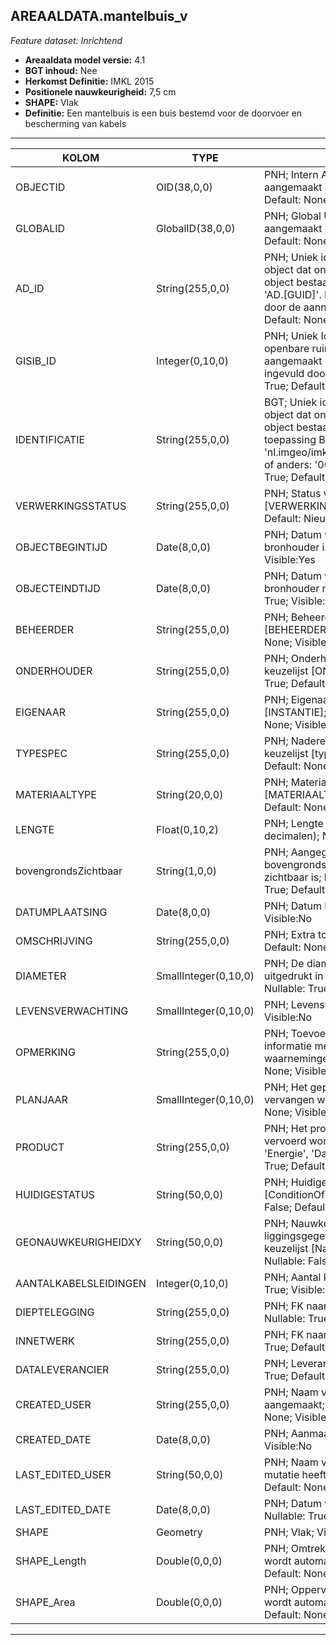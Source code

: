 ## AREAALDATA.mantelbuis_v

*Feature dataset: Inrichtend*


* __Areaaldata model versie:__ 4.1
* __BGT inhoud:__ Nee
* __Herkomst Definitie:__ IMKL 2015
* __Positionele nauwkeurigheid:__ 7,5 cm
* __SHAPE:__ Vlak
* __Definitie:__ Een mantelbuis is een buis bestemd voor de doorvoer en bescherming van kabels

***

|KOLOM                               |TYPE                    |DEFINITIE|
|------                              |----                    |-----    |
|OBJECTID                            |OID(38,0,0)             |PNH; Intern ArcGIS Identificatienummer, aangemaakt door ArcGIS; Nullable: False; Default: None; Visible:Yes|
|GLOBALID                            |GlobalID(38,0,0)        |PNH; Global Unique Identifier,  aangemaakt door ArcGIS; Nullable: False; Default: None; Visible:Yes|
|AD_ID                               |String(255,0,0)         |PNH; Uniek identificatienummer voor het object dat onveranderlijk is zolang het object bestaat in Areaaldata: in format 'AD.[GUID]'. Dit moet worden ingevuld door de aannemer; Nullable: False; Default: None; Visible:Yes|
|GISIB_ID                            |Integer(0,10,0)         |PNH; Uniek Identificatienummer beheer openbare ruimte (GISIB), wordt aangemaakt in GISIB en mag niet worden ingevuld door de aannemer; Nullable: True; Default: None; Visible:No|
|IDENTIFICATIE                       |String(255,0,0)         |BGT; Uniek identificatienummer voor het object dat onveranderlijk is zolang het object bestaat: bevat indien van toepassing BGT/IMKL ID in format 'nl.imgeo/imkl.bronhouderscode.LokaalID' of anders: '00000'.LokaalID; Nullable: True; Default: None; Visible:No|
|VERWERKINGSSTATUS                   |String(255,0,0)         |PNH; Status van de gegevens; keuzelijst [VERWERKINGSSTATUS]; Nullable: False; Default: Nieuw; Visible:Yes|
|OBJECTBEGINTIJD                     |Date(8,0,0)             |PNH; Datum waarop het object bij de bronhouder is ontstaan; Nullable: True; Visible:Yes|
|OBJECTEINDTIJD                      |Date(8,0,0)             |PNH; Datum waarop het object bij de bronhouder niet meer geldig is; Nullable: True; Visible:Yes|
|BEHEERDER                           |String(255,0,0)         |PNH; Beheerder van het object; keuzelijst [BEHEERDER]; Nullable: True; Default: None; Visible:Yes|
|ONDERHOUDER                         |String(255,0,0)         |PNH; Onderhouder van het object; keuzelijst [ONDERHOUDER]; Nullable: True; Default: None; Visible:No|
|EIGENAAR                            |String(255,0,0)         |PNH; Eigenaar van het object; keuzelijst [INSTANTIE]; Nullable: True; Default: None; Visible:No|
|TYPESPEC                            |String(255,0,0)         |PNH; Nadere typering van het object; keuzelijst [typeSpecBUI]; Nullable: True; Default: None; Visible:Yes|
|MATERIAALTYPE                       |String(20,0,0)          |PNH; Materiaaltype; keuzelijst [MATERIAALTYPE]; Nullable: True; Default: None; Visible:Yes|
|LENGTE                              |Float(0,10,2)           |PNH; Lengte van de mantelbuis (m, 2 decimalen); Nullable: True; Visible:Yes|
|bovengrondsZichtbaar                |String(1,0,0)           |PNH; Aangegeven wordt of de mantelbuis bovengronds vanaf het maaiveld zichtbaar is; keuzelijst [jaNee]; Nullable: True; Default: None; Visible:No|
|DATUMPLAATSING                      |Date(8,0,0)             |PNH; Datum Plaatsing; Nullable: True; Visible:No|
|OMSCHRIJVING                        |String(255,0,0)         |PNH; Extra toelichting; Nullable: True; Default: None; Visible:Yes|
|DIAMETER                            |SmallInteger(0,10,0)    |PNH; De diameter van de mantelbuis uitgedrukt in cm, afgerond in hele cijfers; Nullable: True; Default: None; Visible:Yes|
|LEVENSVERWACHTING                   |SmallInteger(0,10,0)    |PNH; Levensverwachting; Nullable: True; Visible:No|
|OPMERKING                           |String(255,0,0)         |PNH; Toevoeging van subjectieve informatie met betrekking tot opmerkelijke waarnemingen ; Nullable: True; Default: None; Visible:No|
|PLANJAAR                            |SmallInteger(0,10,0)    |PNH; Het geplande jaar dat het object vervangen wordt; Nullable: True; Default: None; Visible:No|
|PRODUCT                             |String(255,0,0)         |PNH; Het product dat door de leiding vervoerd wordt of kan worden vervoerd, 'Energie', 'Data' of 'Onbekend'; Nullable: True; Default: Onbekend; Visible:No|
|HUIDIGESTATUS                       |String(50,0,0)          |PNH; Huidige status; keuzelijst [ConditionOfFacilityValue]; Nullable: False; Default: None; Visible:No|
|GEONAUWKEURIGHEIDXY                 |String(50,0,0)          |PNH; Nauwkeurigheid van de liggingsgegevens in het horizontale vlak; keuzelijst [NauwkeurigheidXYvalue]; Nullable: False; Default: None; Visible:No|
|AANTALKABELSLEIDINGEN               |Integer(0,10,0)         |PNH; Aantal kabels en leidingen; Nullable: True; Visible:No|
|DIEPTELEGGING                       |String(255,0,0)         |PNH; FK naar diepteTovMaaiveld_p; Nullable: True; Default: None; Visible:Yes|
|INNETWERK                           |String(255,0,0)         |PNH; FK naar utiliteitsNet_tbl; Nullable: True; Default: None; Visible:No|
|DATALEVERANCIER                     |String(255,0,0)         |PNH; Leverancier van de data; Nullable: True; Default: None; Visible:No|
|CREATED_USER                        |String(255,0,0)         |PNH; Naam van gebruiker die de rij heeft aangemaakt; Nullable: True; Default: None; Visible:No|
|CREATED_DATE                        |Date(8,0,0)             |PNH; Aanmaakdatum; Nullable: True; Visible:No|
|LAST_EDITED_USER                    |String(50,0,0)          |PNH; Naam van gebruiker die de laatste mutatie heeft doorgevoerd; Nullable: True; Default: None; Visible:No|
|LAST_EDITED_DATE                    |Date(8,0,0)             |PNH; Datum van de laatste mutatie; Nullable: True; Visible:No|
|SHAPE                               |Geometry         |PNH; Vlak; Visible:Yes|
|SHAPE_Length                        |Double(0,0,0)           |PNH; Omtrek in meters, 5 decimalen. Dit wordt automatisch gevuld; Nullable: False; Default: None; Visible:Yes|
|SHAPE_Area                          |Double(0,0,0)           |PNH; Oppervlakte in m2, 5 decimalen. Dit wordt automatisch gevuld; Nullable: False; Default: None; Visible:Yes|

***
